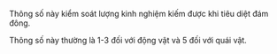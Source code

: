 Thông số này kiểm soát lượng kinh nghiệm kiếm được khi tiêu diệt đám đông.

Thông số này thường là 1-3 đối với động vật và 5 đối với quái vật.